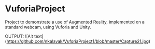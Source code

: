 # VuforiaProject

Project to demonstrate a use of Augmented Reality, implemented on a standard webcam, using Vuforia and Unity.

OUTPUT:
![Alt text] (https://github.com/nkalavak/VuforiaProject1/blob/master/Capture21.jpg)
